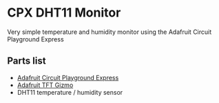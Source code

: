 # CPX DHT11 Monitor
Very simple temperature and humidity monitor using the Adafruit Circuit Playground Express
 
## Parts list
* [Adafruit Circuit Playground Express](https://www.adafruit.com/product/3333?gclid=EAIaIQobChMIjIewuNXw6gIVSr7ACh2ABw5-EAAYASAAEgKPrfD_BwE)
* [Adafruit TFT Gizmo](https://learn.adafruit.com/adafruit-tft-gizmo)
* DHT11 temperature / humidity sensor
